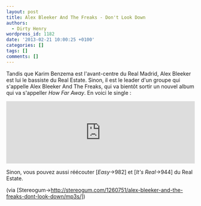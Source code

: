 ```yaml
---
layout: post
title: Alex Bleeker And The Freaks - Don't Look Down
authors:
  - Dirty Henry
wordpress_id: 1182
date: '2013-02-21 10:00:25 +0100'
categories: []
tags: []
comments: []
---
```

Tandis que Karim Benzema est l'avant-centre du Real Madrid, Alex Bleeker est lui le bassiste du Real Estate. Sinon, il est le leader d'un groupe qui s'appelle Alex Bleeker And The Freaks, qui va bientôt sortir un nouvel album qui va s'appeller *How Far Away*. En voici le single : 

<iframe width="100%" height="166" scrolling="no" frameborder="no" src="https://w.soundcloud.com/player/?url=http%3A%2F%2Fapi.soundcloud.com%2Ftracks%2F78418477"></iframe>

Sinon, vous pouvez aussi réécouter [*Easy*->982] et [*It's Real*->944] du Real Estate.

(via [Stereogum->http://stereogum.com/1260751/alex-bleeker-and-the-freaks-dont-look-down/mp3s/])
